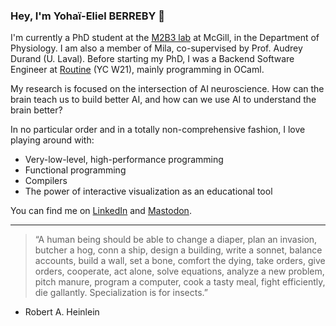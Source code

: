 ### Hey, I'm Yohaï-Eliel BERREBY 👋

I'm currently a PhD student at the [M2B3 lab](https://m2b3.github.io/) at McGill, in the Department of Physiology. I am also a member of Mila, co-supervised by Prof. Audrey Durand (U. Laval). Before starting my PhD, I was a Backend Software Engineer at [Routine](https://www.ycombinator.com/companies/routine) (YC W21), mainly programming in OCaml.

My research is focused on the intersection of AI neuroscience. How can the brain teach us to build better AI, and how can we use AI to understand the brain better?

In no particular order and in a totally non-comprehensive fashion, I love playing around with:
- Very-low-level, high-performance programming
- Functional programming
- Compilers
- The power of interactive visualization as an educational tool

You can find me on [LinkedIn](https://www.linkedin.com/in/yberreby/) and [Mastodon](https://masto.ai/@yberreby).

---

> “A human being should be able to change a diaper, plan an invasion, butcher a hog, conn a ship, design a building, write a sonnet, balance accounts, build a wall, set a bone, comfort the dying, take orders, give orders, cooperate, act alone, solve equations, analyze a new problem, pitch manure, program a computer, cook a tasty meal, fight efficiently, die gallantly. Specialization is for insects.” 
- Robert A. Heinlein
